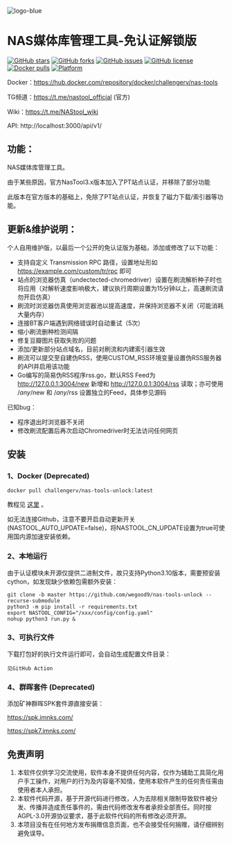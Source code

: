 ![logo-blue](https://user-images.githubusercontent.com/51039935/197520391-f35db354-6071-4c12-86ea-fc450f04bc85.png)
# NAS媒体库管理工具-免认证解锁版

[![GitHub stars](https://img.shields.io/github/stars/NAStool/nas-tools?style=plastic)](https://github.com/NAStool/nas-tools/stargazers)
[![GitHub forks](https://img.shields.io/github/forks/NAStool/nas-tools?style=plastic)](https://github.com/NAStool/nas-tools/network/members)
[![GitHub issues](https://img.shields.io/github/issues/NAStool/nas-tools?style=plastic)](https://github.com/NAStool/nas-tools/issues)
[![GitHub license](https://img.shields.io/github/license/NAStool/nas-tools?style=plastic)](https://github.com/NAStool/nas-tools/blob/master/LICENSE.md)
[![Docker pulls](https://img.shields.io/docker/pulls/jxxghp/nas-tools?style=plastic)](https://hub.docker.com/r/jxxghp/nas-tools)
[![Platform](https://img.shields.io/badge/platform-amd64/arm64-pink?style=plastic)](https://hub.docker.com/r/jxxghp/nas-tools)


Docker：https://hub.docker.com/repository/docker/challengerv/nas-tools

TG频道：https://t.me/nastool_official (官方)

Wiki：https://t.me/NAStool_wiki

API: http://localhost:3000/api/v1/


## 功能：

NAS媒体库管理工具。

由于某些原因，官方NasTool3.x版本加入了PT站点认证，并移除了部分功能

此版本在官方版本的基础上，免除了PT站点认证，并恢复了磁力下载/索引器等功能。

## 更新&维护说明：

个人自用维护版，以最后一个公开的免认证版为基础，添加或修改了以下功能：

+ 支持自定义 Transmission RPC 路径，设置地址形如 https://example.com/custom/tr/rpc 即可
+ 站点的浏览器仿真（undectected-chromedriver）设置在刷流解析种子时也将应用（对解析速度影响极大，建议执行周期设置为15分钟以上，高速刷流请勿开启仿真）
+ 刷流时浏览器仿真使用浏览器池以提高速度，并保持浏览器不关闭（可能消耗大量内存）
+ 连接BT客户端遇到网络错误时自动重试（5次）
+ 缩小刷流删种检测间隔
+ 修复豆瓣图片获取失败的问题
+ 添加/更新部分站点域名，目前对刷流和内建索引器生效
+ 刷流可以提交至自建伪RSS，使用CUSTOM_RSS环境变量设置伪RSS服务器的API并启用该功能
+ Go编写的简易伪RSS程序rss.go，默认RSS Feed为 http://127.0.0.1:3004/new 新增和 http://127.0.0.1:3004/rss 读取；亦可使用 /*any*/new 和 /*any*/rss 设置独立的Feed，具体参见源码


已知bug：
+ 程序退出时浏览器不关闭
+ 修改刷流配置后再次启动Chromedriver时无法访问任何网页

## 安装
### 1、Docker (**Deprecated**)
```
docker pull challengerv/nas-tools-unlock:latest
```
教程见 [这里](docker/readme.md) 。

如无法连接Github，注意不要开启自动更新开关(NASTOOL_AUTO_UPDATE=false)，将NASTOOL_CN_UPDATE设置为true可使用国内源加速安装依赖。

### 2、本地运行
由于认证模块未开源仅提供二进制文件，故只支持Python3.10版本，需要预安装cython，如发现缺少依赖包需额外安装：
```
git clone -b master https://github.com/wegood9/nas-tools-unlock --recurse-submodule 
python3 -m pip install -r requirements.txt
export NASTOOL_CONFIG="/xxx/config/config.yaml"
nohup python3 run.py & 
```

### 3、可执行文件
下载打包好的执行文件运行即可，会自动生成配置文件目录：

```见GitHub Action```

### 4、群晖套件 (**Deprecated**)
添加矿神群晖SPK套件源直接安装：

https://spk.imnks.com/

https://spk7.imnks.com/

## 免责声明
1) 本软件仅供学习交流使用，软件本身不提供任何内容，仅作为辅助工具简化用户手工操作，对用户的行为及内容毫不知情，使用本软件产生的任何责任需由使用者本人承担。
2) 本软件代码开源，基于开源代码进行修改，人为去除相关限制导致软件被分发、传播并造成责任事件的，需由代码修改发布者承担全部责任。同时按AGPL-3.0开源协议要求，基于此软件代码的所有修改必须开源。
3) 本项目没有在任何地方发布捐赠信息页面，也不会接受任何捐赠，请仔细辨别避免误导。
